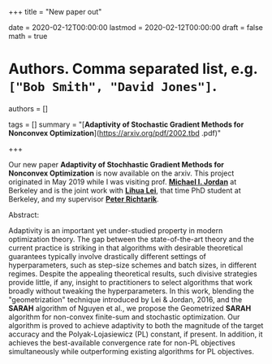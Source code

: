 +++
title = "New paper out"


date = 2020-02-12T00:00:00
lastmod = 2020-02-12T00:00:00
draft = false
math = true

# Authors. Comma separated list, e.g. `["Bob Smith", "David Jones"]`.
authors = []

tags = []
summary = "[**Adaptivity of Stochastic Gradient Methods for Nonconvex Optimization**](https://arxiv.org/pdf/2002.tbd .pdf)"

+++

Our new paper **Adaptivity of Stochhastic Gradient Methods for Nonconvex Optimization** is now available on the arxiv. This project originated in May 2019 while I was visiting prof. [**Michael I. Jordan**](https://people.eecs.berkeley.edu/~jordan/) at Berkeley and is the joint work with [**Lihua Lei**](https://lihualei71.github.io/), that time PhD student at Berkeley, and my supervisor [**Peter Richtarik**](https://richtarik.org/).

Abstract:

Adaptivity is an important yet under-studied property in modern optimization theory. The gap between the state-of-the-art theory and the current practice is striking in that algorithms with desirable theoretical guarantees typically involve drastically different settings of hyperparameters, such as step-size schemes and batch sizes, in different regimes. Despite the appealing theoretical results, such divisive strategies provide little, if any, insight to practitioners to select algorithms that work broadly without tweaking the hyperparameters. In this work, blending the "geometrization" technique introduced by Lei & Jordan, 2016, and the __SARAH__ algorithm of Nguyen et al., we propose the Geometrized  __SARAH__ algorithm for non-convex finite-sum and stochastic optimization. Our algorithm is proved to achieve adaptivity to both the magnitude of the target accuracy and the Polyak-Lojasiewicz (PL) constant, if present. In addition, it achieves the best-available convergence rate for non-PL objectives simultaneously while outperforming existing algorithms for PL objectives.
